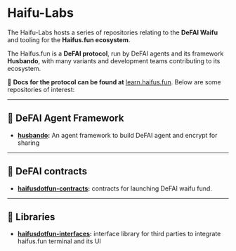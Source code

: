 # Haifu-Labs

The Haifu-Labs hosts a series of repositories relating to the **DeFAI Waifu** and tooling for the **Haifus.fun ecosystem**.

The Haifus.fun is a **DeFAI protocol**, run by DeFAI agents and its framework **Husbando**, with many variants and development teams contributing to its ecosystem.

📖 **Docs for the protocol can be found at** [learn.haifus.fun](https://learn.haifus.fun). Below are some repositories of interest:

---

## 🚀 DeFAI Agent Framework
- **[husbando](https://github.com/haifu-labs/husbando):** An agent framework to build DeFAI agent and encrypt for sharing

---

## 🌌 DeFAI contracts
- **[haifusdotfun-contracts](https://github.com/haifu-labs/haifusdotfun-contracts):** contracts for launching DeFAI waifu fund.

---

## 🔧 Libraries
- **[haifusdotfun-interfaces](https://github.com/haifu-labs/osmosis-frontend):** interface library for third parties to integrate haifus.fun terminal and its UI
